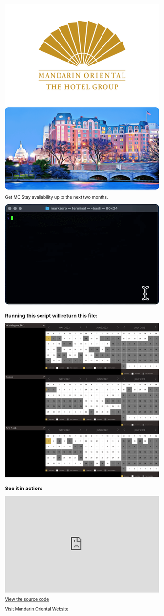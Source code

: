 <div class="anim"><img src="https://raw.githubusercontent.com/m-soro/mostay/main/files/logo4.png" alt="logo"></div>

<div class="anim"><img src="https://raw.githubusercontent.com/m-soro/mostay/main/files/mo_art.png" alt="mowas"></div>

Get MO Stay availability up to the next two months.

<div class="anim"><img src="https://raw.githubusercontent.com/m-soro/mostay/main/files/demo.gif" alt="demo"></div>

### Running this script will return this file:

<div class="anim"><img src="https://raw.githubusercontent.com/m-soro/mostay/main/files/mo_stay.png" alt="result"></div>

### See it in action:

<div class="anim">
<div style="padding:62.5% 0 0 0;position:relative;"><iframe src="https://player.vimeo.com/video/705228345?h=4c726b0299&amp;badge=0&amp;autopause=0&amp;player_id=0&amp;app_id=58479" frameborder="0" allow="autoplay; fullscreen; picture-in-picture" allowfullscreen style="position:absolute;top:0;left:0;width:100%;height:100%;" title="Demo"></iframe></div>
</div>

<script src="https://player.vimeo.com/api/player.js"></script>

[View the source code](https://github.com/m-soro/mostay/blob/main/mostay)

[Visit Mandarin Oriental Website](https://www.mandarinoriental.com/)

